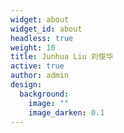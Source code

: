 ```yaml
---
widget: about
widget_id: about
headless: true
weight: 10
title: Junhua Liu 刘俊华
active: true
author: admin
design:
  background:
    image: ""
    image_darken: 0.1
---
```

